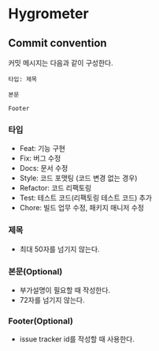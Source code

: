 # Hygrometer


## Commit convention

커밋 메시지는 다음과 같이 구성한다.

```
타입: 제목

본문

Footer
```


### 타입

- Feat:     기능 구현
- Fix:      버그 수정
- Docs:     문서 수정
- Style:    코드 포맷팅 (코드 변경 없는 경우)
- Refactor: 코드 리팩토링
- Test:     테스트 코드(리팩토링 테스트 코드) 추가
- Chore:    빌드 업무 수정, 패키지 매니저 수정

### 제목

- 최대 50자를 넘기지 않는다.

### 본문(Optional)

- 부가설명이 필요할 때 작성한다.
- 72자를 넘기지 않는다.

### Footer(Optional)

- issue tracker id를 작성할 때 사용한다.

